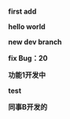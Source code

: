 **first add**

**hello world**

**new dev branch**

**fix Bug：20**

**功能1开发中**

**test**

**同事B开发的**


